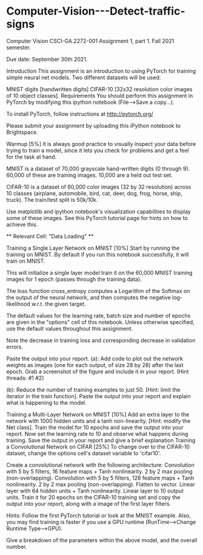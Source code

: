 # Computer-Vision---Detect-traffic-signs

Computer Vision CSCI-GA.2272-001 Assignment 1, part 1.
Fall 2021 semester.

Due date: September 30th 2021.

Introduction
This assignment is an introduction to using PyTorch for training simple neural net models. Two different datasets will be used:

MNIST digits [handwritten digits]
CIFAR-10 [32x32 resolution color images of 10 object classes].
Requirements
You should perform this assignment in PyTorch by modifying this ipython notebook (File-->Save a copy...).

To install PyTorch, follow instructions at http://pytorch.org/

Please submit your assignment by uploading this iPython notebook to Brightspace.

Warmup [5%]
It is always good practice to visually inspect your data before trying to train a model, since it lets you check for problems and get a feel for the task at hand.

MNIST is a dataset of 70,000 grayscale hand-written digits (0 through 9). 60,000 of these are training images. 10,000 are a held out test set.

CIFAR-10 is a dataset of 60,000 color images (32 by 32 resolution) across 10 classes (airplane, automobile, bird, cat, deer, dog, frog, horse, ship, truck). The train/test split is 50k/10k.

Use matplotlib and ipython notebook's visualization capabilities to display some of these images. See this PyTorch tutorial page for hints on how to achieve this.

** Relevant Cell: "Data Loading" **

Training a Single Layer Network on MNIST [10%]
Start by running the training on MNIST. By default if you run this notebook successfully, it will train on MNIST.

This will initialize a single layer model train it on the 60,000 MNIST training images for 1 epoch (passes through the training data).

The loss function cross_entropy computes a Logarithm of the Softmax on the output of the neural network, and then computes the negative log-likelihood w.r.t. the given target.

The default values for the learning rate, batch size and number of epochs are given in the "options" cell of this notebook. Unless otherwise specified, use the default values throughout this assignment.

Note the decrease in training loss and corresponding decrease in validation errors.

Paste the output into your report. (a): Add code to plot out the network weights as images (one for each output, of size 28 by 28) after the last epoch. Grab a screenshot of the figure and include it in your report. (Hint threads: #1 #2)

(b): Reduce the number of training examples to just 50. [Hint: limit the iterator in the train function]. Paste the output into your report and explain what is happening to the model.

Training a Multi-Layer Network on MNIST [10%]
Add an extra layer to the network with 1000 hidden units and a tanh non-linearity. [Hint: modify the Net class]. Train the model for 10 epochs and save the output into your report.
Now set the learning rate to 10 and observe what happens during training. Save the output in your report and give a brief explanation
Training a Convolutional Network on CIFAR [25%]
To change over to the CIFAR-10 dataset, change the options cell's dataset variable to 'cifar10'.

Create a convolutional network with the following architecture:
Convolution with 5 by 5 filters, 16 feature maps + Tanh nonlinearity.
2 by 2 max pooling (non-overlapping).
Convolution with 5 by 5 filters, 128 feature maps + Tanh nonlinearity.
2 by 2 max pooling (non-overlapping).
Flatten to vector.
Linear layer with 64 hidden units + Tanh nonlinearity.
Linear layer to 10 output units.
Train it for 20 epochs on the CIFAR-10 training set and copy the output into your report, along with a image of the first layer filters.

Hints: Follow the first PyTorch tutorial or look at the MNIST example. Also, you may find training is faster if you use a GPU runtime (RunTime-->Change Runtime Type-->GPU).

Give a breakdown of the parameters within the above model, and the overall number.
